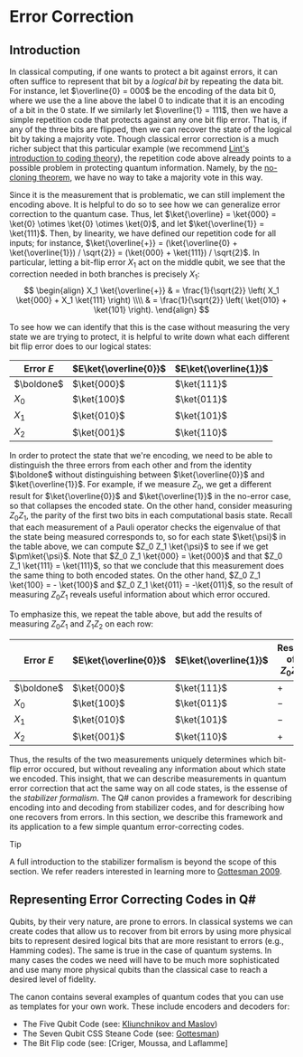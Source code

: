 # Error Correction #

## Introduction ##

In classical computing, if one wants to protect a bit against errors, it can often suffice to represent that bit by a *logical bit* by repeating the data bit.
For instance, let $\overline{0} = 000$ be the encoding of the data bit 0, where we use the a line above the label 0 to indicate that it is an encoding of a bit in the 0 state.
If we similarly let $\overline{1} = 111$, then we have a simple repetition code that protects against any one bit flip error.
That is, if any of the three bits are flipped, then we can recover the state of the logical bit by taking a majority vote.
Though classical error correction is a much richer subject that this particular example (we recommend [Lint's introduction to coding theory](https://www.springer.com/us/book/9783540641339)), the repetition code above already points to a possible problem in protecting quantum information.
Namely, by the [no-cloning theorem](xref:microsoft.quantum.concepts.dirac#the-no-cloning-theorem), we have no way to take a majority vote in this way.

Since it is the measurement that is problematic, we can still implement the encoding above.
It is helpful to do so to see how we can generalize error correction to the quantum case.
Thus, let $\ket{\overline} = \ket{000} = \ket{0} \otimes \ket{0} \otimes \ket{0}$, and let $\ket{\overline{1}} = \ket{111}$.
Then, by linearity, we have defined our repetition code for all inputs; for instance, $\ket{\overline{+}} = (\ket{\overline{0} + \ket{\overline{1}}) / \sqrt{2}} = (\ket{000} + \ket{111}) / \sqrt{2}$.
In particular, letting a bit-flip error $X_1$ act on the middle qubit, we see that the correction needed in both branches is precisely $X_1$:
$$
\begin{align}
    X_1 \ket{\overline{+}} & = \frac{1}{\sqrt{2}} \left(
        X_1 \ket{000} + X_1 \ket{111}
    \right) \\\\
    & = \frac{1}{\sqrt{2}} \left(
        \ket{010} + \ket{101}
    \right).
\end{align}
$$

To see how we can identify that this is the case without measuring the very state we are trying to protect, it is helpful to write down what each different bit flip error does to our logical states:

| Error $E$ | $E\ket{\overline{0}}$ | $E\ket{\overline{1}}$ |
| --- | --- | --- |
| $\boldone$ | $\ket{000}$ | $\ket{111}$ |
| $X_0$ | $\ket{100}$ | $\ket{011}$ |
| $X_1$ | $\ket{010}$ | $\ket{101}$ |
| $X_2$ | $\ket{001}$ | $\ket{110}$ |

In order to protect the state that we're encoding, we need to be able to distinguish the three errors from each other and from the identity $\boldone$ without distinguishing between $\ket{\overline{0}}$ and $\ket{\overline{1}}$.
For example, if we measure $Z_0$, we get a different result for $\ket{\overline{0}}$ and $\ket{\overline{1}}$ in the no-error case, so that collapses the encoded state.
On the other hand, consider measuring $Z_0 Z_1$, the parity of the first two bits in each computational basis state.
Recall that each measurement of a Pauli operator checks the eigenvalue of that the state being measured corresponds to, so for each state $\ket{\psi}$ in the table above, we can compute $Z_0 Z_1 \ket{\psi}$ to see if we get $\pm\ket{\psi}$.
Note that $Z_0 Z_1 \ket{000} = \ket{000}$ and that $Z_0 Z_1 \ket{111} = \ket{111}$, so that we conclude that this measurement does the same thing to both encoded states.
On the other hand, $Z_0 Z_1 \ket{100} = - \ket{100}$ and $Z_0 Z_1 \ket{011} = -\ket{011}$, so the result of measuring $Z_0 Z_1$ reveals useful information about which error occured.

To emphasize this, we repeat the table above, but add the results of measuring $Z_0 Z_1$ and $Z_1 Z_2$ on each row:

| Error $E$ | $E\ket{\overline{0}}$ | $E\ket{\overline{1}}$ | Result of $Z_0 Z_1$ | Result of $Z_1 Z_2$ |
| --- | --- | --- | --- | --- |
| $\boldone$ | $\ket{000}$ | $\ket{111}$ | $+$ | $+$ |
| $X_0$ | $\ket{100}$ | $\ket{011}$ | $-$ | $+$ |
| $X_1$ | $\ket{010}$ | $\ket{101}$ | $-$ | $-$ |
| $X_2$ | $\ket{001}$ | $\ket{110}$ | $+$ | $-$ |

Thus, the results of the two measurements uniquely determines which bit-flip error occured, but without revealing any information about which state we encoded.
This insight, that we can describe measurements in quantum error correction that act the same way on all code states, is the essense of the *stabilizer formalism*.
The Q# canon provides a framework for describing encoding into and decoding from stabilizer codes, and for describing how one recovers from errors.
In this section, we describe this framework and its application to a few simple quantum error-correcting codes.

> [!TIP]
> A full introduction to the stabilizer formalism is beyond the scope of this section.
> We refer readers interested in learning more to [Gottesman 2009](https://arxiv.org/abs/0904.2557).

## Representing Error Correcting Codes in Q# ##



Qubits, by their very nature, are prone to errors. In classical systems we can create codes that allow us to recover from bit errors by using more physical bits to represent desired logical bits that are more resistant to errors (e.g., Hamming codes). The same is true in the case of quantum systems. In many cases the codes we need will have to be much more sophisticated and use many more physical qubits than the classical case to reach a desired level of fidelity.

The canon contains several examples of quantum codes that you can use as templates for your own work. These include encoders and decoders for:

- The Five Qubit Code (see: [Kliunchnikov and Maslov](https://arxiv.org/abs/1305.08))
- The Seven Qubit CSS Steane Code (see: [Gottesman](https://arxiv.org/abs/quant-ph/9705052))
- The Bit Flip code (see: [Criger, Moussa, and Laflamme]
